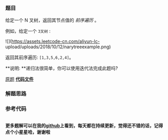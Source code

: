 ### 题目
给定一个 N 叉树，返回其节点值的 _前序遍历_ 。

例如，给定一个 `3叉树` :



![](https://assets.leetcode-cn.com/aliyun-lc-
upload/uploads/2018/10/12/narytreeexample.png)



返回其前序遍历: `[1,3,5,6,2,4]`。



**说明:  **递归法很简单，你可以使用迭代法完成此题吗?

[原题](https://leetcode-cn.com/problems/n-ary-tree-preorder-traversal/)    **[代码文件]()**


### 解题思路




### 参考代码

```go


```




**更多题解可以在我的[github](https://github.com/LZH139/leetcode_Go)上看到，每天都在持续更新，觉得还不错的话，记得点个小星星哈，谢谢啦**
